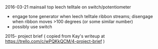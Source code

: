 2016-03-21 mainsail top leech telltale on switch/potentiometer
- engage tone generator when leech telltale ribbon streams; disengage when ribbon moves >100 degrees (or some similar number)
- possibly use switch

2015- project brief ( copied from Kay's writeup at https://trello.com/c/wPQKkQCM/4-project-brief )
